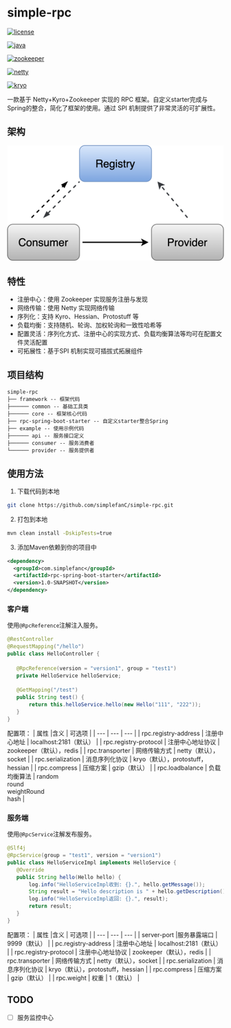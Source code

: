 # simple-rpc

[![license](https://img.shields.io/badge/license-MIT-informational)](https://github.com/simplefanC/simple-rpc/blob/main/LICENSE)

[![java](https://img.shields.io/badge/Java-17-informational)](https://openjdk.org) 

[![zookeeper](https://img.shields.io/badge/ZooKeeper-3.8.0-success)](https://zookeeper.apache.org)

[![netty](https://img.shields.io/badge/Netty-4.1-success)](https://netty.io)

[![kryo](https://img.shields.io/badge/Kryo-5.3.0-success)](https://github.com/EsotericSoftware/kryo)

一款基于 Netty+Kyro+Zookeeper 实现的 RPC 框架。自定义starter完成与Spring的整合，简化了框架的使用。通过 SPI 机制提供了非常灵活的可扩展性。

## 架构

![](./docs/image/simple-rpc.png)

## 特性

- 注册中心：使用 Zookeeper 实现服务注册与发现
- 网络传输：使用 Netty 实现网络传输
- 序列化：支持 Kyro、Hessian、Protostuff 等
- 负载均衡：支持随机、轮询、加权轮询和一致性哈希等
- 配置灵活：序列化方式、注册中心的实现方式、负载均衡算法等均可在配置文件灵活配置
- 可拓展性：基于SPI 机制实现可插拔式拓展组件

## 项目结构

```
simple-rpc
├── framework -- 框架代码
├────── common -- 基础工具类
├────── core -- 框架核心代码
├── rpc-spring-boot-starter -- 自定义starter整合Spring
├── example -- 使用示例代码
├────── api -- 服务接口定义
├────── consumer -- 服务消费者
└────── provider -- 服务提供者
```

## 使用方法
1. 下载代码到本地
```bash
git clone https://github.com/simplefanC/simple-rpc.git
```
2. 打包到本地
```bash
mvn clean install -DskipTests=true
```
3. 添加Maven依赖到你的项目中
 ```xml
 <dependency>
   <groupId>com.simplefanc</groupId>
   <artifactId>rpc-spring-boot-starter</artifactId>
   <version>1.0-SNAPSHOT</version>
 </dependency>
 ```
 ### 客户端
使用`@RpcReference`注解注入服务。
 ```java
@RestController
@RequestMapping("/hello")
public class HelloController {

    @RpcReference(version = "version1", group = "test1")
    private HelloService helloService;

    @GetMapping("/test")
    public String test() {
        return this.helloService.hello(new Hello("111", "222"));
    }
}
 ```
配置项：
|    属性 |含义      |  可选项   |
| --- | --- | --- |
| rpc.registry-address | 注册中心地址     | localhost:2181（默认）             |
| rpc.registry-protocol | 注册中心地址协议 | zookeeper（默认），redis           |
| rpc.transporter | 网络传输方式 | netty（默认），socket |
| rpc.serialization     | 消息序列化协议   | kryo（默认），protostuff，hessian      |
| rpc.compress | 压缩方案 | gzip（默认） |
| rpc.loadbalance       | 负载均衡算法     | random<br>round<br>weightRound<br>hash |


 ### 服务端
使用`@RpcService`注解发布服务。
 ```java
@Slf4j
@RpcService(group = "test1", version = "version1")
public class HelloServiceImpl implements HelloService {
    @Override
    public String hello(Hello hello) {
        log.info("HelloServiceImpl收到: {}.", hello.getMessage());
        String result = "Hello description is " + hello.getDescription();
        log.info("HelloServiceImpl返回: {}.", result);
        return result;
    }
}
 ```
 配置项：
|    属性 |含义      |  可选项   |
| --- | --- | --- |
| server-port |服务暴露端口 | 9999（默认） |
| pc.registry-address  | 注册中心地址     | localhost:2181（默认）                 |
| rpc.registry-protocol | 注册中心地址协议 | zookeeper（默认），redis               |
| rpc.transporter       | 网络传输方式     | netty（默认），socket                  |
| rpc.serialization     | 消息序列化协议   | kryo（默认），protostuff，hessian      |
| rpc.compress          | 压缩方案         | gzip（默认）                           |
| rpc.weight | 权重 | 1（默认） |

## TODO

- [ ] 服务监控中心
